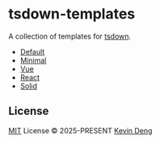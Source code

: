 # tsdown-templates

A collection of templates for [tsdown](https://tsdown.dev).

- [Default](./default)
- [Minimal](./minimal)
- [Vue](./vue)
- [React](./react)
- [Solid](./solid)

## License

[MIT](./LICENSE) License © 2025-PRESENT [Kevin Deng](https://github.com/sxzz)
